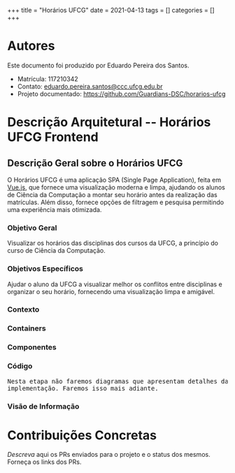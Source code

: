 +++
title = "Horários UFCG"
date = 2021-04-13
tags = []
categories = []
+++


# Autores

Este documento foi produzido por Eduardo Pereira dos Santos.

- Matrícula: 117210342
- Contato: eduardo.pereira.santos@ccc.ufcg.edu.br
- Projeto documentado: https://github.com/Guardians-DSC/horarios-ufcg

# Descrição Arquitetural -- Horários UFCG Frontend 

## Descrição Geral sobre o Horários UFCG

O Horários UFCG é uma aplicação SPA (Single Page Application), feita em [Vue.js](https://vuejs.org/), que fornece uma visualização moderna e limpa, ajudando os alunos de Ciência da Computação a montar seu horário antes da realização das matrículas. Além disso, fornece opções de filtragem e pesquisa permitindo uma experiência mais otimizada. 

### Objetivo Geral

Visualizar os horários das disciplinas dos cursos da UFCG, a princípio do curso de Ciência da Computação.

### Objetivos Específicos

Ajudar o aluno da UFCG a visualizar melhor os conflitos entre disciplinas e organizar o seu horário, fornecendo uma visualização limpa e amigável.

### Contexto

### Containers

### Componentes


### Código

<pre>
Nesta etapa não faremos diagramas que apresentam detalhes da
implementação. Faremos isso mais adiante.
</pre>

### Visão de Informação

# Contribuições Concretas

*Descreva* aqui os PRs enviados para o projeto e o status dos mesmos. Forneça os links dos PRs.
